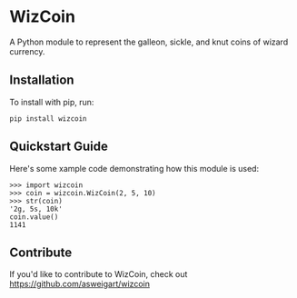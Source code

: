 WizCoin
======

A Python module to represent the galleon, sickle, and knut coins of wizard currency.

Installation
------------

To install with pip, run:

    pip install wizcoin

Quickstart Guide
----------------
Here's some xample code demonstrating how this module is used:

	>>> import wizcoin
	>>> coin = wizcoin.WizCoin(2, 5, 10)
	>>> str(coin)
	'2g, 5s, 10k'
	coin.value()
	1141

Contribute
----------

If you'd like to contribute to WizCoin, check out https://github.com/asweigart/wizcoin

